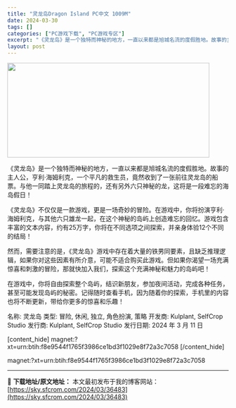 ```yaml
---
title: "灵龙岛Dragon Island PC中文 1009M"
date: 2024-03-30
tags: []
categories: ["PC游戏下载", "PC游戏专区"]
excerpt: "《灵龙岛》是一个独特而神秘的地方，一直以来都是旭城名流的度假胜地。故事的主人公，亨利·海姆利克，一个平凡的救生员，竟然收到了一张前往灵龙岛的船票。与他一同踏上灵龙岛的旅程的，还有另外六只神秘的龙，这将是一段难忘的海岛假日！ 《灵龙岛》不仅仅是一款游戏，更是一场奇妙的冒险。在游戏中，你将扮演亨利·海姆&hellip;"
layout: post
---
```


<img class="size-full wp-image-36488 aligncenter" src="https://sky.sfcrom.com/wp-content/uploads/2024/03/2024033004253584.webp" alt="" width="460" height="215" />

《灵龙岛》是一个独特而神秘的地方，一直以来都是旭城名流的度假胜地。故事的主人公，亨利·海姆利克，一个平凡的救生员，竟然收到了一张前往灵龙岛的船票。与他一同踏上灵龙岛的旅程的，还有另外六只神秘的龙，这将是一段难忘的海岛假日！

《灵龙岛》不仅仅是一款游戏，更是一场奇妙的冒险。在游戏中，你将扮演亨利·海姆利克，与其他六只雄龙一起，在这个神秘的岛屿上创造难忘的回忆。游戏包含丰富的文本内容，约有25万字，你将在不同选项之间探索，并亲身体验12个不同的结局！

然而，需要注意的是，《灵龙岛》游戏中存在着大量的铁男同要素，且缺乏推理逻辑，如果你对这些因素有所介意，可能不适合购买此游戏。但如果你渴望一场充满惊喜和刺激的冒险，那就快加入我们，探索这个充满神秘和魅力的岛屿吧！

在游戏中，你将自由探索整个岛屿，结识新朋友，参加夜间活动，完成各种任务，甚至可能发现岛屿的秘密。记得随时查看手机，因为随着你的探索，手机里的内容也将不断更新，带给你更多的惊喜和乐趣！

名称: 灵龙岛
类型: 冒险, 休闲, 独立, 角色扮演, 策略
开发商: Kulplant, SelfCrop Studio
发行商: Kulplant, SelfCrop Studio
发行日期: 2024 年 3 月 11 日

[content_hide]
magnet:?xt=urn:btih:f8e9544f1765f3986ce1bd3f1029e8f72a3c7058
[/content_hide]

<!--wechatfans start-->
magnet:?xt=urn:btih:f8e9544f1765f3986ce1bd3f1029e8f72a3c7058
<!--wechatfans end-->

---
📖 **下载地址/原文地址：** 本文最初发布于我的博客网站：[https://sky.sfcrom.com/2024/03/36483](https://sky.sfcrom.com/2024/03/36483)
